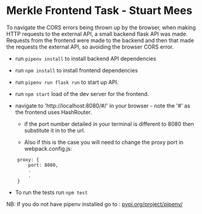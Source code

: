 # Merkle Frontend Task - Stuart Mees

To navigate the CORS errors being thrown up by the browser, when making HTTP requests to the external API, a small backend flask API was made. Requests from the frontend were made to the backend and then that made the requests the external API, so avoiding the browser CORS error.

* run  `pipenv install`  to install backend API dependencies
* run  `npm install`  to install frontend dependencies

* run  `pipenv run flask run`  to start up API.
* run  `npm start`  load of the dev server for the frontend.

* navigate to 'http://localhost:8080/#/' in your browser - note the '#' as the frontend uses HashRouter.

    - if the port number detailed in your terminal is different to 8080 then substitute it in to the url.

    - Also if this is the case you will need to change the proxy port in webpack.config.js:
```
    proxy: {
        port: 8080,
        .
        .
    }
```

* To run the tests run  `npm test`


NB: If you do not have pipenv installed go to : [pypi.org/project/pipenv/](https://pypi.org/project/pipenv/) 